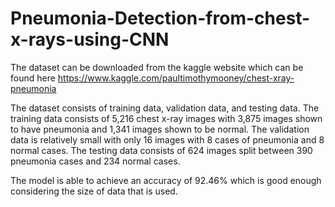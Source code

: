 # Pneumonia-Detection-from-chest-x-rays-using-CNN

The dataset can be downloaded from the kaggle website which can be found here https://www.kaggle.com/paultimothymooney/chest-xray-pneumonia

The dataset consists of training data, validation data, and testing data. The training data consists of 5,216 chest x-ray images with 3,875 images shown to have pneumonia and 1,341 images shown to be normal. The validation data is relatively small with only 16 images with 8 cases of pneumonia and 8 normal cases. The testing data consists of 624 images split between 390 pneumonia cases and 234 normal cases.

The model is able to achieve an accuracy of 92.46% which is good enough considering the size of data that is used.
